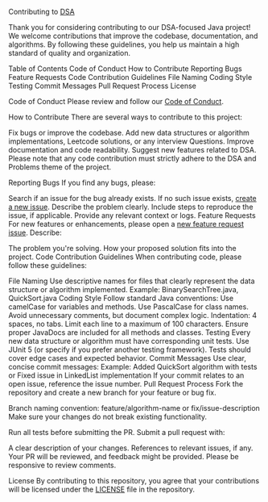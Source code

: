 Contributing to [DSA](https://github.com/abhishektripathi66/DSA)

Thank you for considering contributing to our DSA-focused Java project! We welcome contributions that improve the codebase, documentation, and algorithms. By following these guidelines, you help us maintain a high standard of quality and organization.

Table of Contents
Code of Conduct
How to Contribute
Reporting Bugs
Feature Requests
Code Contribution Guidelines
File Naming
Coding Style
Testing
Commit Messages
Pull Request Process
License

Code of Conduct
Please review and follow our [Code of Conduct](https://github.com/abhishektripathi66/DSA/blob/master/CODE_OF_CONDUCT.md).

How to Contribute
There are several ways to contribute to this project:

Fix bugs or improve the codebase.
Add new data structures or algorithm implementations, Leetcode solutions, or any interview Questions.
Improve documentation and code readability.
Suggest new features related to DSA.
Please note that any code contribution must strictly adhere to the DSA and Problems theme of the project.

Reporting Bugs
If you find any bugs, please:

Search if an issue for the bug already exists.
If no such issue exists, [create a new issue](https://github.com/abhishektripathi66/DSA/issues).
Describe the problem clearly.
Include steps to reproduce the issue, if applicable.
Provide any relevant context or logs.
Feature Requests
For new features or enhancements, please open a [new feature request issue](https://github.com/abhishektripathi66/DSA/pulls). Describe:

The problem you're solving.
How your proposed solution fits into the project.
Code Contribution Guidelines
When contributing code, please follow these guidelines:

File Naming
Use descriptive names for files that clearly represent the data structure or algorithm implemented.
Example: BinarySearchTree.java, QuickSort.java
Coding Style
Follow standard Java conventions:
Use camelCase for variables and methods.
Use PascalCase for class names.
Avoid unnecessary comments, but document complex logic.
Indentation: 4 spaces, no tabs.
Limit each line to a maximum of 100 characters.
Ensure proper JavaDocs are included for all methods and classes.
Testing
Every new data structure or algorithm must have corresponding unit tests.
Use JUnit 5 (or specify if you prefer another testing framework).
Tests should cover edge cases and expected behavior.
Commit Messages
Use clear, concise commit messages:
Example: Added QuickSort algorithm with tests or Fixed issue in LinkedList implementation
If your commit relates to an open issue, reference the issue number.
Pull Request Process
Fork the repository and create a new branch for your feature or bug fix.

Branch naming convention: feature/algorithm-name or fix/issue-description
Make sure your changes do not break existing functionality.

Run all tests before submitting the PR.
Submit a pull request with:

A clear description of your changes.
References to relevant issues, if any.
Your PR will be reviewed, and feedback might be provided. Please be responsive to review comments.

License
By contributing to this repository, you agree that your contributions will be licensed under the [LICENSE](https://github.com/abhishektripathi66/DSA/blob/master/LICENSE) file in the repository.
